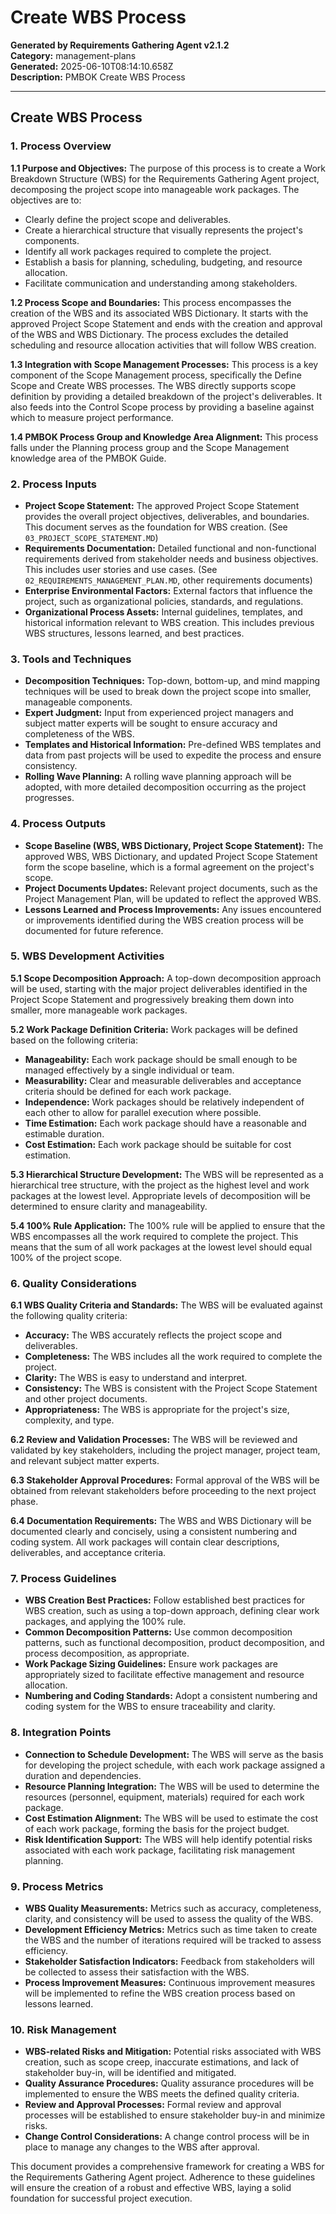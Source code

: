 # Create WBS Process

**Generated by Requirements Gathering Agent v2.1.2**  
**Category:** management-plans  
**Generated:** 2025-06-10T08:14:10.658Z  
**Description:** PMBOK Create WBS Process

---

## Create WBS Process

### 1. Process Overview

**1.1 Purpose and Objectives:** The purpose of this process is to create a Work Breakdown Structure (WBS) for the Requirements Gathering Agent project, decomposing the project scope into manageable work packages.  The objectives are to:

* Clearly define the project scope and deliverables.
* Create a hierarchical structure that visually represents the project's components.
* Identify all work packages required to complete the project.
* Establish a basis for planning, scheduling, budgeting, and resource allocation.
* Facilitate communication and understanding among stakeholders.

**1.2 Process Scope and Boundaries:** This process encompasses the creation of the WBS and its associated WBS Dictionary. It starts with the approved Project Scope Statement and ends with the creation and approval of the WBS and WBS Dictionary.  The process excludes the detailed scheduling and resource allocation activities that will follow WBS creation.

**1.3 Integration with Scope Management Processes:** This process is a key component of the Scope Management process, specifically the Define Scope and Create WBS processes.  The WBS directly supports scope definition by providing a detailed breakdown of the project's deliverables.  It also feeds into the Control Scope process by providing a baseline against which to measure project performance.

**1.4 PMBOK Process Group and Knowledge Area Alignment:** This process falls under the Planning process group and the Scope Management knowledge area of the PMBOK Guide.


### 2. Process Inputs

* **Project Scope Statement:** The approved Project Scope Statement provides the overall project objectives, deliverables, and boundaries.  This document serves as the foundation for WBS creation.  (See `03_PROJECT_SCOPE_STATEMENT.MD`)
* **Requirements Documentation:** Detailed functional and non-functional requirements derived from stakeholder needs and business objectives. This includes user stories and use cases. (See `02_REQUIREMENTS_MANAGEMENT_PLAN.MD`, other requirements documents)
* **Enterprise Environmental Factors:**  External factors that influence the project, such as organizational policies, standards, and regulations.
* **Organizational Process Assets:**  Internal guidelines, templates, and historical information relevant to WBS creation.  This includes previous WBS structures, lessons learned, and best practices.


### 3. Tools and Techniques

* **Decomposition Techniques:**  Top-down, bottom-up, and mind mapping techniques will be used to break down the project scope into smaller, manageable components.
* **Expert Judgment:**  Input from experienced project managers and subject matter experts will be sought to ensure accuracy and completeness of the WBS.
* **Templates and Historical Information:**  Pre-defined WBS templates and data from past projects will be used to expedite the process and ensure consistency.
* **Rolling Wave Planning:**  A rolling wave planning approach will be adopted, with more detailed decomposition occurring as the project progresses.


### 4. Process Outputs

* **Scope Baseline (WBS, WBS Dictionary, Project Scope Statement):** The approved WBS, WBS Dictionary, and updated Project Scope Statement form the scope baseline, which is a formal agreement on the project's scope.
* **Project Documents Updates:**  Relevant project documents, such as the Project Management Plan, will be updated to reflect the approved WBS.
* **Lessons Learned and Process Improvements:**  Any issues encountered or improvements identified during the WBS creation process will be documented for future reference.


### 5. WBS Development Activities

**5.1 Scope Decomposition Approach:** A top-down decomposition approach will be used, starting with the major project deliverables identified in the Project Scope Statement and progressively breaking them down into smaller, more manageable work packages.

**5.2 Work Package Definition Criteria:** Work packages will be defined based on the following criteria:

* **Manageability:**  Each work package should be small enough to be managed effectively by a single individual or team.
* **Measurability:**  Clear and measurable deliverables and acceptance criteria should be defined for each work package.
* **Independence:**  Work packages should be relatively independent of each other to allow for parallel execution where possible.
* **Time Estimation:**  Each work package should have a reasonable and estimable duration.
* **Cost Estimation:** Each work package should be suitable for cost estimation.

**5.3 Hierarchical Structure Development:** The WBS will be represented as a hierarchical tree structure, with the project as the highest level and work packages at the lowest level.  Appropriate levels of decomposition will be determined to ensure clarity and manageability.

**5.4 100% Rule Application:** The 100% rule will be applied to ensure that the WBS encompasses all the work required to complete the project. This means that the sum of all work packages at the lowest level should equal 100% of the project scope.


### 6. Quality Considerations

**6.1 WBS Quality Criteria and Standards:** The WBS will be evaluated against the following quality criteria:

* **Accuracy:** The WBS accurately reflects the project scope and deliverables.
* **Completeness:** The WBS includes all the work required to complete the project.
* **Clarity:** The WBS is easy to understand and interpret.
* **Consistency:** The WBS is consistent with the Project Scope Statement and other project documents.
* **Appropriateness:** The WBS is appropriate for the project's size, complexity, and type.

**6.2 Review and Validation Processes:** The WBS will be reviewed and validated by key stakeholders, including the project manager, project team, and relevant subject matter experts.

**6.3 Stakeholder Approval Procedures:** Formal approval of the WBS will be obtained from relevant stakeholders before proceeding to the next project phase.

**6.4 Documentation Requirements:** The WBS and WBS Dictionary will be documented clearly and concisely, using a consistent numbering and coding system.  All work packages will contain clear descriptions, deliverables, and acceptance criteria.


### 7. Process Guidelines

* **WBS Creation Best Practices:**  Follow established best practices for WBS creation, such as using a top-down approach, defining clear work packages, and applying the 100% rule.
* **Common Decomposition Patterns:** Use common decomposition patterns, such as functional decomposition, product decomposition, and process decomposition, as appropriate.
* **Work Package Sizing Guidelines:** Ensure work packages are appropriately sized to facilitate effective management and resource allocation.
* **Numbering and Coding Standards:**  Adopt a consistent numbering and coding system for the WBS to ensure traceability and clarity.


### 8. Integration Points

* **Connection to Schedule Development:** The WBS will serve as the basis for developing the project schedule, with each work package assigned a duration and dependencies.
* **Resource Planning Integration:**  The WBS will be used to determine the resources (personnel, equipment, materials) required for each work package.
* **Cost Estimation Alignment:** The WBS will be used to estimate the cost of each work package, forming the basis for the project budget.
* **Risk Identification Support:** The WBS will help identify potential risks associated with each work package, facilitating risk management planning.


### 9. Process Metrics

* **WBS Quality Measurements:**  Metrics such as accuracy, completeness, clarity, and consistency will be used to assess the quality of the WBS.
* **Development Efficiency Metrics:**  Metrics such as time taken to create the WBS and the number of iterations required will be tracked to assess efficiency.
* **Stakeholder Satisfaction Indicators:**  Feedback from stakeholders will be collected to assess their satisfaction with the WBS.
* **Process Improvement Measures:**  Continuous improvement measures will be implemented to refine the WBS creation process based on lessons learned.


### 10. Risk Management

* **WBS-related Risks and Mitigation:**  Potential risks associated with WBS creation, such as scope creep, inaccurate estimations, and lack of stakeholder buy-in, will be identified and mitigated.
* **Quality Assurance Procedures:**  Quality assurance procedures will be implemented to ensure the WBS meets the defined quality criteria.
* **Review and Approval Processes:**  Formal review and approval processes will be established to ensure stakeholder buy-in and minimize risks.
* **Change Control Considerations:**  A change control process will be in place to manage any changes to the WBS after approval.


This document provides a comprehensive framework for creating a WBS for the Requirements Gathering Agent project.  Adherence to these guidelines will ensure the creation of a robust and effective WBS, laying a solid foundation for successful project execution.
